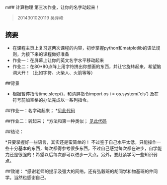 m## 计算物理  第三次作业，让你的名字动起来！
>2014301020119 吴泽峰
## 摘要  

* 在课程主页上复习这两次课程的内容，初步掌握python和matplotlib的语法规则，为接下来的课程做好准备
* 作业一：在屏幕上让你的英文名字水平移动起来
* 作业二：在80*80点阵上用字符拼出你想画的东西，并让它旋转起来，希望脑洞大开！（比如字符、火柴人、火箭等等）

##背景

* 根据暂停指令time.sleep()，和清屏指令import os 
                                    i = os.system('cls')
   及在符号前加空格的办法完成以一系列指令。


##作业一：名字动起来；
*[见此代码](https://www.zybuluo.com/zefengWu/note/505238)


##作业二：转起来；
*方法和第一种类似；
 [见此代码](https://www.zybuluo.com/zefengWu/note/513093 )


##结论：

*只要掌握好一些语言，其实还是蛮简单的！ 不过鉴于自己水平太低，只能操作一些十分基本的东西，每次都得参考很多东西，不过自己感觉每次都在进步，自学能力还是很强的！希望以后每次都可以进步一大点。另外，要赶紧学习一些知识弱点。

##致谢：
*感谢老师的提示及强大的网络，还有弘毅班的胡同学和物基班的仲同学。当然也感谢自己。





